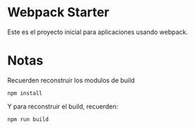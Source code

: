 # Webpack Starter

Este es el proyecto inicial para aplicaciones usando webpack.

# Notas
Recuerden reconstruir los modulos de build

```
npm install
```

Y para reconstruir el build, recuerden:

````
npm run build
````
